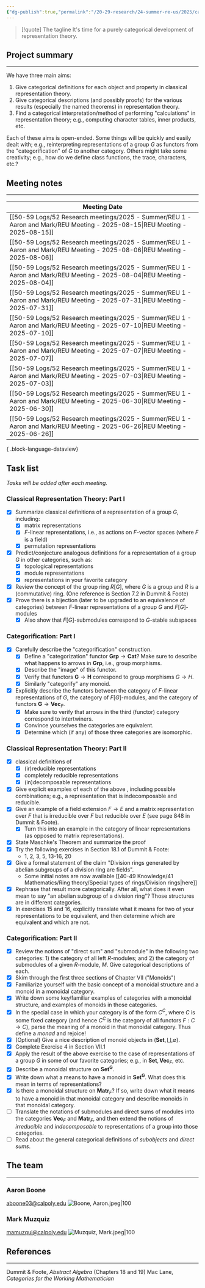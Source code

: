 ```yaml
---
{"dg-publish":true,"permalink":"/20-29-research/24-summer-re-us/2025/categorical-representation-theory/summer-reu-2025-categorical-representation-theory/","tags":["category_theory","group_theory"],"updated":"2025-08-15T08:59:58-07:00"}
---
```


> [!quote] The tagline
> It's time for a purely categorical development of representation theory.

## Project summary
---

We have three main aims:
1. Give categorical definitions for each object and property in classical representation theory.
2. Give categorical descriptions (and possibly proofs) for the various results (especially the named theorems) in representation theory.
3. Find a categorical interpretation/method of performing "calculations" in representation theory; e.g., computing character tables, inner products, etc.

Each of these aims is open-ended. Some things will be quickly and easily dealt with; e.g., reinterpreting representations of a group $G$ as functors from the "categorification" of $G$ to another category. Others might take some creativity; e.g., how do we define class functions, the trace, characters, etc.?

## Meeting notes
---

| Meeting Date                                                                                                                   |
| ------------------------------------------------------------------------------------------------------------------------------ |
| [[50-59 Logs/52 Research meetings/2025 - Summer/REU 1 - Aaron and Mark/REU Meeting - 2025-08-15\|REU Meeting - 2025-08-15]] |
| [[50-59 Logs/52 Research meetings/2025 - Summer/REU 1 - Aaron and Mark/REU Meeting - 2025-08-06\|REU Meeting - 2025-08-06]] |
| [[50-59 Logs/52 Research meetings/2025 - Summer/REU 1 - Aaron and Mark/REU Meeting - 2025-08-04\|REU Meeting - 2025-08-04]] |
| [[50-59 Logs/52 Research meetings/2025 - Summer/REU 1 - Aaron and Mark/REU Meeting - 2025-07-31\|REU Meeting - 2025-07-31]] |
| [[50-59 Logs/52 Research meetings/2025 - Summer/REU 1 - Aaron and Mark/REU Meeting - 2025-07-10\|REU Meeting - 2025-07-10]] |
| [[50-59 Logs/52 Research meetings/2025 - Summer/REU 1 - Aaron and Mark/REU Meeting - 2025-07-07\|REU Meeting - 2025-07-07]] |
| [[50-59 Logs/52 Research meetings/2025 - Summer/REU 1 - Aaron and Mark/REU Meeting - 2025-07-03\|REU Meeting - 2025-07-03]] |
| [[50-59 Logs/52 Research meetings/2025 - Summer/REU 1 - Aaron and Mark/REU Meeting - 2025-06-30\|REU Meeting - 2025-06-30]] |
| [[50-59 Logs/52 Research meetings/2025 - Summer/REU 1 - Aaron and Mark/REU Meeting - 2025-06-26\|REU Meeting - 2025-06-26]] |

{ .block-language-dataview}

## Task list

*Tasks will be added after each meeting.*
### Classical Representation Theory: Part I

- [x] Summarize classical definitions of a representation of a group $G$, including:
	- [x] matrix representations
	- [x] $F$-linear representations, i.e., as actions on $F$-vector spaces (where $F$ is a field)
	- [x] permutation representations
- [x] Predict/conjecture analogous definitions for a representation of a group $G$ in other categories, such as:
	- [x] topological representations
	- [x] module representations
	- [x] representations in your favorite category
- [x] Review the concept of the group ring $R[G]$, where $G$ is a group and $R$ is a (commutative) ring. (One reference is Section 7.2 in Dummit & Foote)
- [x] Prove there is a bijection (later to be upgraded to an equivalence of categories) between  $F$-linear representations of a group $G$ and $F[G]$-modules
	- [x] Also show that $F[G]$-submodules correspond to $G$-stable subspaces

### Categorification: Part I

 - [x] Carefully describe the "categorification" construction.
	 - [x] Define a "categorization" functor $\textbf{Grp}\to \textbf{Cat}$? Make sure to describe what happens to arrows in $\textbf{Grp}$, i.e., group morphisms.
	- [x] Describe the "image" of this functor.
	- [x] Verify that functors $\textbf{G}\to \textbf{H}$ correspond to group morphisms $G\to H$.
	- [x] Similarly "categorify" any monoid.
- [x] Explicitly describe the functors between the category of $F$-linear representations of $G$, the category of $F[G]$-modules, and the category of functors $\textbf{G} \to \textbf{Vec}_F$.
	- [x] Make sure to verify that arrows in the third (functor) category correspond to intertwiners.
	- [x] Convince yourselves the categories are equivalent.
	- [x] Determine which (if any) of those three categories are isomorphic.

### Classical Representation Theory: Part II

- [x]  classical definitions of
	- [x] (ir)reducible representations
	- [x] completely reducible representations
	- [x] (in)decomposable representations
- [x] Give explicit examples of each of the above , including possible combinations; e.g., a representation that is indecomposable and reducible.
- [x] Give an example of a field extension $F\to E$ and a matrix representation over $F$ that is irreducible over $F$ but reducible over $E$ (see page 848 in Dummit & Foote).
	- [x] Turn this into an example in the category of linear representations (as opposed to matrix representations).
- [x] State Maschke's Theorem and summarize the proof
- [x] Try the following exercises in Section 18.1 of Dummit & Foote:
	- 1, 2, 3, 5, 13-16, 20
- [x] Give a formal statement of the claim "Division rings generated by abelian subgroups of a division ring are fields".
	- Some initial notes are now available [[40-49 Knowledge/41 Mathematics/Ring theory/Special types of rings/Division rings\|here]]
- [x] Rephrase that result more categorically. After all, what does it even mean to say "an abelian subgroup of a division ring"? Those structures are in different categories.
- [x] In exercises 15 and 16, explicitly translate what it means for two of your representations to be equivalent, and then determine which are equivalent and which are not.

### Categorification: Part II

 - [x] Review the notions of "direct sum" and "submodule" in the following two categories: 1) the category of all left $R$-modules; and 2) the category of submodules of a given $R$-module, $M$. Give categorical descriptions of each.
 - [x] Skim through the first three sections of Chapter VII ("Monoids")
 - [x] Familiarize yourself with the basic concept of a monoidal structure and a monoid in a monoidal category.
 - [x] Write down some key/familiar examples of categories with a monoidal structure, and examples of monoids in those categories.
 - [x] In the special case in which your category is of the form $C^C$, where $C$ is some fixed category (and hence $C^C$ is the category of all functors $F:C\to C$), parse the meaning of a monoid in that monoidal category. Thus define a *monad* and rejoice!
 - [x] (Optional) Give a nice description of monoid objects in $(\textbf{Set},\bigsqcup, \emptyset)$.
 - [x] Complete Exercise 4 in Section VII.1
 - [x] Apply the result of the above exercise to the case of representations of a group $G$ in some of our favorite categories; e.g., in $\textbf{Set}, \textbf{Vec}_F$, etc.
 - [x] Describe a monoidal structure on $\textbf{Set}^{\textbf{G}}$.
 - [x] Write down what a means to have a monoid in $\textbf{Set}^{\textbf{G}}$. What does this mean in terms of representations?
 - [x] Is there a monoidal structure on $\textbf{Matr}_F$? If so, write down what it means to have a monoid in that monoidal category and describe monoids in that monoidal category.
 - [ ] Translate the notations of submodules and direct sums of modules into the categories $\textbf{Vec}_F$ and $\textbf{Matr}_F$, and then extend the notions of *irreducible* and *indecomposable* to representations of a group into those categories.
- [ ] Read about the general categorical definitions of *subobjects* and *direct sums*.

## The team
---
### Aaron Boone
aboone03@calpoly.edu
![Boone, Aaron.jpeg|100](/img/user/90-99%20Meta/91%20Images/Headshots/Boone,%20Aaron.jpeg)

### Mark Muzquiz
mamuzqui@calpoly.edu
![Muzquiz, Mark.jpeg|100](/img/user/90-99%20Meta/91%20Images/Headshots/Muzquiz,%20Mark.jpeg)


## References
---

Dummit & Foote, *Abstract Algebra* (Chapters 18 and 19)
Mac Lane, *Categories for the Working Mathematician*